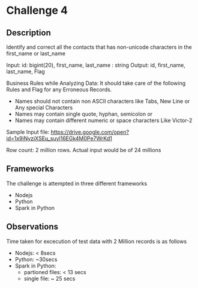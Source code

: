 # Challenge 4

## Description
Identify and correct all the contacts that has non-unicode characters in the first_name or last_name

Input: id: bigint(20), first_name, last_name : string
Output: id, first_name, last_name, Flag

Business Rules while Analyzing Data:
It should take care of the following Rules and Flag for any Erroneous Records.

 - Names should not contain non ASCII characters like Tabs, New Line or Any special Characters
 - Names may contain single quote, hyphan, semicolon or
 - Names may contain different numeric or space characters Like Victor-2

Sample Input file: https://drive.google.com/open?id=1x9iNyziXSEu_suyl16EGk4M0Pe7WrKd1

Row count: 2 million rows. 
Actual input would be of 24 millions

## Frameworks

The challenge is attempted in three different frameworks
  - Nodejs
  - Python
  - Spark in Python


## Observations

Time taken for excecution of test data with 2 Million records is as follows
  - Nodejs:  < 8secs
  - Python: ~30secs
  - Spark in Python: 
    - partioned files: < 13 secs
    - single file: ~ 25 secs